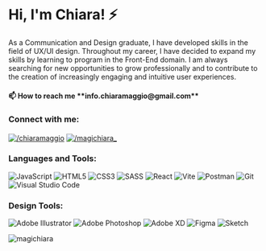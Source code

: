 <h1 align="left">Hi, I'm Chiara! ⚡ </h1>
<p align="left">As a Communication and Design graduate, I have developed skills in the field of UX/UI design. Throughout my career, I have decided to expand my skills by learning to program in the Front-End domain. I am always searching for new opportunities to grow professionally and to contribute to the creation of increasingly engaging and intuitive user experiences.</p>

<h4>📫 How to reach me **info.chiaramaggio@gmail.com**</h4>

<h3 align="left">Connect with me:</h3>
<p align="left">
<a href="https://linkedin.com/in//chiaramaggio" target="blank"><img align="center" src="https://img.shields.io/badge/linkedin-%230077B5.svg?style=for-the-badge&logo=linkedin&logoColor=white" alt="/chiaramaggio"/></a>
<a href="https://instagram.com//magichiara_" target="blank"><img align="center" src="https://img.shields.io/badge/Instagram-%23E4405F.svg?style=for-the-badge&logo=Instagram&logoColor=white" alt="/magichiara_"/></a>
</p>

<h3 align="left">Languages and Tools:</h3>

<span>![JavaScript](https://img.shields.io/badge/javascript-%23323330.svg?style=for-the-badge&logo=javascript&logoColor=%23F7DF1E)</span>
<span>![HTML5](https://img.shields.io/badge/html5-%23E34F26.svg?style=for-the-badge&logo=html5&logoColor=white)</span>
<span>![CSS3](https://img.shields.io/badge/css3-%231572B6.svg?style=for-the-badge&logo=css3&logoColor=white)</span>
<span>![SASS](https://img.shields.io/badge/SASS-hotpink.svg?style=for-the-badge&logo=SASS&logoColor=white)</span>
<span>![React](https://img.shields.io/badge/react-%2320232a.svg?style=for-the-badge&logo=react&logoColor=%2361DAFB)</span>
<span>![Vite](https://img.shields.io/badge/vite-%23646CFF.svg?style=for-the-badge&logo=vite&logoColor=white)</span>
<span>![Postman](https://img.shields.io/badge/Postman-FF6C37?style=for-the-badge&logo=postman&logoColor=white)</span>
<span>![Git](https://img.shields.io/badge/git-%23F05033.svg?style=for-the-badge&logo=git&logoColor=white)</span>
<span>![Visual Studio Code](https://img.shields.io/badge/Visual%20Studio%20Code-0078d7.svg?style=for-the-badge&logo=visual-studio-code&logoColor=white)</span>


<h3 align="left">Design Tools:</h3>

<span>![Adobe Illustrator](https://img.shields.io/badge/adobe%20illustrator-%23FF9A00.svg?style=for-the-badge&logo=adobe%20illustrator&logoColor=white)</span>
<span>![Adobe Photoshop](https://img.shields.io/badge/adobe%20photoshop-%2331A8FF.svg?style=for-the-badge&logo=adobe%20photoshop&logoColor=white)</span>
<span>![Adobe XD](https://img.shields.io/badge/Adobe%20XD-470137?style=for-the-badge&logo=Adobe%20XD&logoColor=#FF61F6)</span>
<span>![Figma](https://img.shields.io/badge/figma-%23F24E1E.svg?style=for-the-badge&logo=figma&logoColor=white)</span>
<span>![Sketch](https://img.shields.io/badge/Sketch-FFB387?style=for-the-badge&logo=sketch&logoColor=black)</span>


<p><img align="center" src="https://github-readme-stats.vercel.app/api/top-langs?username=magichiara&show_icons=true&theme=radical&locale=en&layout=compact" alt="magichiara" /></p>


